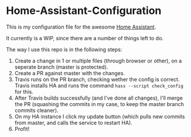 # Home-Assistant-Configuration
This is my configuration file for the awesome [Home Assistant](https://home-assistant.io).

It currently is a WIP, since there are a number of things left to do.

The way I use this repo is in the following steps:

1. Create a change in 1 or multiple files (through browser or other), on a seperate branch (master is protected).
2. Create a PR against master with the changes.
3. Travis runs on the PR branch, checking wether the config is correct. Travis installs HA and runs the command `hass --script check_config` for this.
4. After Travis builds successfully (and I've done all changes), I'll merge the PR (squashing the commits in my case, to keep the master branch commits cleaner).
5. On my HA instance I click my update button (which pulls new commits from master, and calls the service to restart HA).
6. Profit!
